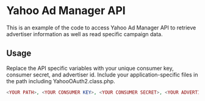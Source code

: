 # Yahoo Ad Manager API
This is an example of the code to access Yahoo Ad Manager API to retrieve advertiser information as well as read specific campaign data.

## Usage
Replace the API specific variables with your unique consumer key, consumer secret, and advertiser id. Include your application-specific files in the path including YahooOAuth2.class.php.
```php
<YOUR PATH>, <YOUR CONSUMER KEY>, <YOUR CONSUMER SECRET>, <YOUR ADVERTISER ID>
```

